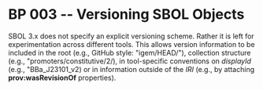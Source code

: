 # BP 003 -- Versioning SBOL Objects

SBOL 3.x does not specify an explicit versioning scheme. Rather it is left for experimentation across different tools. This allows version information to be included in the root (e.g., GitHub style: "igem/HEAD/"), collection structure (e.g., "promoters/constitutive/2/), in tool-specific conventions on *displayId* (e.g., "BBa\_J23101\_v2) or in information outside of the *IRI* (e.g., by attaching **prov:wasRevisionOf** properties).
